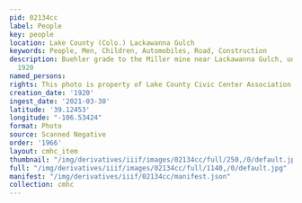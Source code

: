 ```yaml
---
pid: 02134cc
label: People
key: people
location: Lake County (Colo.) Lackawanna Gulch
keywords: People, Men, Children, Automobiles, Road, Construction
description: Buehler grade to the Miller mine near Lackawanna Gulch, under construction,
  1920
named_persons: 
rights: This photo is property of Lake County Civic Center Association.
creation_date: '1920'
ingest_date: '2021-03-30'
latitude: '39.12453'
longitude: "-106.53424"
format: Photo
source: Scanned Negative
order: '1966'
layout: cmhc_item
thumbnail: "/img/derivatives/iiif/images/02134cc/full/250,/0/default.jpg"
full: "/img/derivatives/iiif/images/02134cc/full/1140,/0/default.jpg"
manifest: "/img/derivatives/iiif/02134cc/manifest.json"
collection: cmhc
---
```

